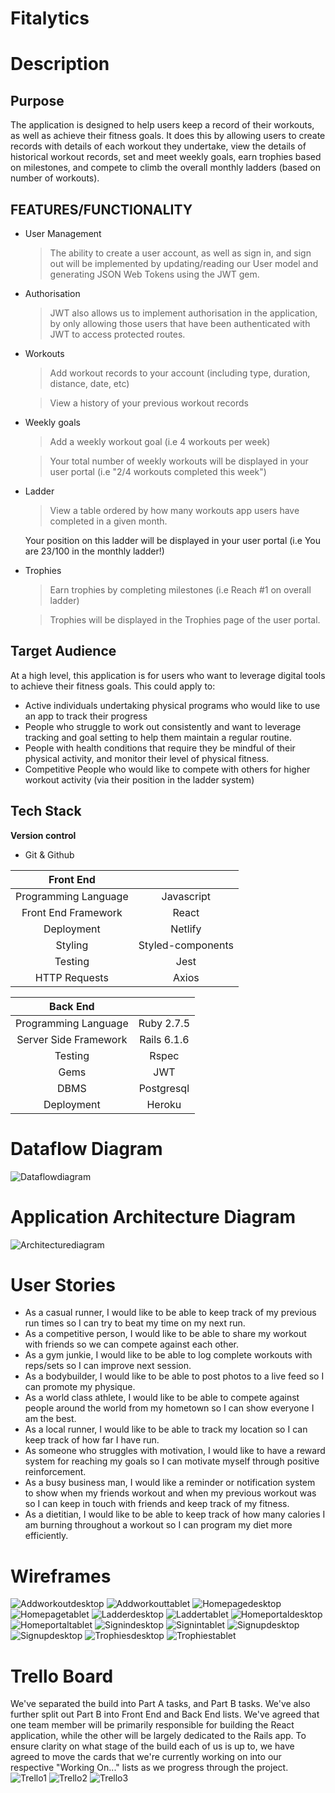 # **Fitalytics**

# Description

## Purpose
The application is designed to help users keep a record of their workouts, as well as achieve their fitness goals. It does this by allowing users to create records with details of each workout they undertake, view the details of historical workout records, set and meet weekly goals, earn trophies based on milestones, and compete to climb the overall monthly ladders (based on number of workouts). 

## FEATURES/FUNCTIONALITY
- User Management
    > The ability to create a user account, as well as sign in, and sign out will be implemented by updating/reading our User model and generating JSON Web Tokens using the JWT gem. 
- Authorisation 
    > JWT also allows us to implement authorisation in the application, by only allowing those users that have been authenticated with JWT to access protected routes. 
- Workouts
    >Add workout records to your account (including type, duration, distance, date, etc)

    >View a history of your previous workout records 
- Weekly goals
    >Add a weekly workout goal (i.e 4 workouts per week)

    >Your total number of weekly workouts will be displayed in your user portal (i.e "2/4 workouts completed this week")  
- Ladder
    >View a table ordered by how many workouts app users have completed in a given month. 

    Your position on this ladder will be displayed in your user portal (i.e You are 23/100 in the monthly ladder!) 
- Trophies
    >Earn trophies by completing milestones (i.e Reach #1 on overall ladder)

    >Trophies will be displayed in the Trophies page of the user portal. 

## Target Audience
At a high level, this application is for users who want to leverage digital tools to achieve their fitness goals. This could apply to: 
- Active individuals undertaking physical programs who would like to use an app to track their progress 
- People who struggle to work out consistently and want to leverage tracking and goal setting to help them maintain a regular routine. 
- People with health conditions that require they be mindful of their physical activity, and monitor their level of physical fitness. 
- Competitive People who would like to compete with others for higher workout activity (via their position in the ladder system) 

## Tech Stack

**Version control** 
- Git & Github

| Front End                 |                  | 
| :------------------------:|:-----------------:
| Programming Language      | Javascript 
| Front End Framework       | React      
| Deployment                | Netlify   
| Styling                   | Styled-components 
| Testing                   | Jest     
| HTTP Requests             | Axios   

| Back End                  |                  | 
| :------------------------:|:-----------------:
| Programming Language      | Ruby 2.7.5 
| Server Side Framework     | Rails 6.1.6   
| Testing                   | Rspec
| Gems                      | JWT
| DBMS                      | Postgresql   
| Deployment                | Heroku 

# Dataflow Diagram
![Dataflowdiagram](docs\dataflow-diagram.png)

# Application Architecture Diagram
![Architecturediagram](docs\architecture-diagram.png)

# User Stories
- As a casual runner, I would like to be able to keep track of my previous run times so I can try to beat my time on my next run.
- As a competitive person, I would like to be able to share my workout with friends so we can compete against each other.
- As a gym junkie, I would like to be able to log complete workouts with reps/sets so I can improve next session.
- As a bodybuilder, I would like to be able to post photos to a live feed so I can promote my physique.
- As a world class athlete, I would like to be able to compete against people around the world from my hometown so I can show everyone I am the best.
- As a local runner, I would like to be able to track my location so I can keep track of how far I have run.
- As someone who struggles with motivation, I would like to have a reward system for reaching  my goals so I can motivate myself through positive reinforcement.
- As a busy business man, I would like a reminder or notification system to show when my friends workout and when my previous workout was so I can keep in touch with friends and keep track of my fitness.
- As a dietitian, I would like to be able to keep track of how many calories I am burning throughout a workout so I can program my diet more efficiently.

# Wireframes
![Addworkoutdesktop](./docs/add-workout-desktop.png)
![Addworkouttablet](./docs/addworkout-tablet-phone.png)
![Homepagedesktop](./docs/homepage-desktop.png)
![Homepagetablet](./docs/homepage-tablet-phone.png)
![Ladderdesktop](./docs/monthly-ladder-desktop.png)
![Laddertablet](/./docs/monthly-ladder-tablet-phone.png)
![Homeportaldesktop](./docs/portal-home-desktop.png)
![Homeportaltablet](./docs/portal-home-tablet-phone.png)
![Signindesktop](./docs/signin-desktop.png)
![Signintablet](./docs/signin-tablet-phone.png)
![Signupdesktop](./docs/signup-desktop.png)
![Signupdesktop](./docs/signup-tablet-phone.png)
![Trophiesdesktop](./docs/trophies-desktop.png)
![Trophiestablet](./docs/trophies-tablet-phone.png)

# Trello Board
We've separated the build into Part A tasks, and Part B tasks. We've also further split out Part B into Front End and Back End lists. We've agreed that one team member will be primarily responsible for building the React application, while the other will be largely dedicated to the Rails app. To ensure clarity on what stage of the build each of us is up to, we have agreed to move the cards that we're currently working on into our respective "Working On..." lists as we progress through the project. 
![Trello1](./docs/trello-shot-1.png)
![Trello2](./docs/trello-shot-2.png)
![Trello3](./docs/trello-shot-3.png)